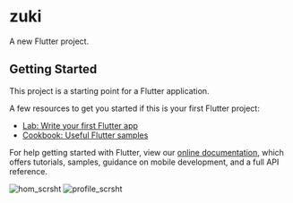 # zuki

A new Flutter project.

## Getting Started

This project is a starting point for a Flutter application.

A few resources to get you started if this is your first Flutter project:

- [Lab: Write your first Flutter app](https://flutter.dev/docs/get-started/codelab)
- [Cookbook: Useful Flutter samples](https://flutter.dev/docs/cookbook)

For help getting started with Flutter, view our
[online documentation](https://flutter.dev/docs), which offers tutorials,
samples, guidance on mobile development, and a full API reference.

![hom_scrsht](https://user-images.githubusercontent.com/83757768/135495634-ca47ed15-9755-4fb2-89ec-bb59d420bc7f.png)      ![profile_scrsht](https://user-images.githubusercontent.com/83757768/135495798-d250cc6e-c97f-426a-b4ff-878137888f78.png)
